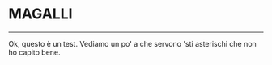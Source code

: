 # MAGALLI
***
Ok, questo è un test.
Vediamo un po' a che servono 'sti asterischi che non ho capito bene.
